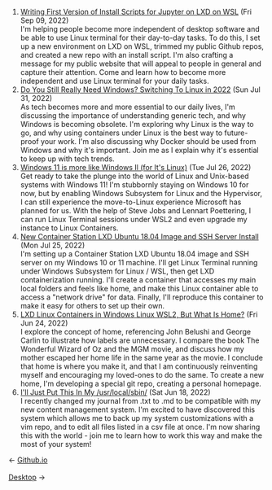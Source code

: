 <ol>
<li><a href="/blog/writing-first-version-of-install-scripts-for-jupyter-on-lxd-on-wsl/">Writing First Version of Install Scripts for Jupyter on LXD on WSL</a> (Fri Sep 09, 2022)
<br/>I'm helping people become more independent of desktop software and be able to use Linux terminal for their day-to-day tasks. To do this, I set up a new environment on LXD on WSL, trimmed my public Github repos, and created a new repo with an install script. I'm also crafting a message for my public website that will appeal to people in general and capture their attention. Come and learn how to become more independent and use Linux terminal for your daily tasks.</li>
<li><a href="/blog/do-you-still-really-need-windows-switching-to-linux-in-2022/">Do You Still Really Need Windows? Switching To Linux in 2022</a> (Sun Jul 31, 2022)
<br/>As tech becomes more and more essential to our daily lives, I'm discussing the importance of understanding generic tech, and why Windows is becoming obsolete. I'm exploring why Linux is the way to go, and why using containers under Linux is the best way to future-proof your work. I'm also discussing why Docker should be used from Windows and why it's important. Join me as I explain why it's essential to keep up with tech trends.</li>
<li><a href="/blog/windows-11-is-more-like-windows-il-for-it-s-linux/">Windows 11 is more like Windows Il (for It's Linux)</a> (Tue Jul 26, 2022)
<br/>Get ready to take the plunge into the world of Linux and Unix-based systems with Windows 11! I'm stubbornly staying on Windows 10 for now, but by enabling Windows Subsystem for Linux and the Hypervisor, I can still experience the move-to-Linux experience Microsoft has planned for us. With the help of Steve Jobs and Lennart Poettering, I can run Linux Terminal sessions under WSL2 and even upgrade my instance to Linux Containers.</li>
<li><a href="/blog/new-container-station-lxd-ubuntu-18-04-image-and-ssh-server-install/">New Container Station LXD Ubuntu 18.04 Image and SSH Server Install</a> (Mon Jul 25, 2022)
<br/>I'm setting up a Container Station LXD Ubuntu 18.04 image and SSH server on my Windows 10 or 11 machine. I'll get Linux Terminal running under Windows Subsystem for Linux / WSL, then get LXD containerization running. I'll create a container that accesses my main local folders and feels like home, and make this Linux container able to access a "network drive" for data. Finally, I'll reproduce this container to make it easy for others to set up their own.</li>
<li><a href="/blog/lxd-linux-containers-in-windows-linux-wsl2-but-what-is-home/">LXD Linux Containers in Windows Linux WSL2, But What Is Home?</a> (Fri Jun 24, 2022)
<br/>I explore the concept of home, referencing John Belushi and George Carlin to illustrate how labels are unnecessary. I compare the book The Wonderful Wizard of Oz and the MGM movie, and discuss how my mother escaped her home life in the same year as the movie. I conclude that home is where you make it, and that I am continuously reinventing myself and encouraging my loved-ones to do the same. To create a new home, I'm developing a special git repo, creating a personal homepage.</li>
<li><a href="/blog/i-ll-just-put-this-in-my-usr-local-sbin/">I'll Just Put This In My /usr/local/sbin/</a> (Sat Jun 18, 2022)
<br/>I recently changed my journal from .txt to .md to be compatible with my new content management system. I'm excited to have discovered this system which allows me to back up my system customizations with a vim repo, and to edit all files listed in a csv file at once. I'm now sharing this with the world - join me to learn how to work this way and make the most of your system!</li>
</ol>
<div class="arrow-links"><div class="post-nav-prev"><span class="arrow">&larr;&nbsp;</span><a href="/github-io/">Github.io</a></div> &nbsp; <div class="post-nav-next"><a href="/desktop/">Desktop</a><span class="arrow">&nbsp;&rarr;</span></div></div>